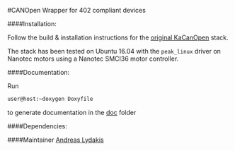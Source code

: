 #CANOpen Wrapper for 402 compliant devices

####Installation:

Follow the build & installation instructions for the [original KaCanOpen](./README_original.md) stack.

The stack has been tested on Ubuntu 16.04 with the ```peak_linux``` driver on Nanotec motors using 
a Nanotec SMCI36 motor controller.

####Documentation:

Run
```bash
user@host:~doxygen Doxyfile
```
to generate documentation in the [doc](./doc) folder

####Dependencies:

####Maintainer
[Andreas Lydakis](andlydakis@gmail.com)